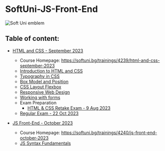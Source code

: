 # SoftUni-JS-Front-End

![Soft Uni emblem](https://user-images.githubusercontent.com/122516587/212410967-a4c99491-17b3-4298-9205-6cbfb391cba4.png)
## Table of content:
  - [HTML and CSS - September 2023](https://github.com/Moramarth/SoftUni-JS-Front-End/tree/main/HTML%20and%20CSS%20september%202023)
    * Course Homepage: https://softuni.bg/trainings/4239/html-and-css-september-2023
    * [Introduction to HTML and CSS](https://github.com/Moramarth/SoftUni-JS-Front-End/tree/main/HTML%20and%20CSS%20september%202023/Introduction_to_HTML_and_CSS)
    * [Typography in CSS](https://github.com/Moramarth/SoftUni-JS-Front-End/tree/main/HTML%20and%20CSS%20september%202023/Typography%20in%20CSS)
    * [Box Model and Position](https://github.com/Moramarth/SoftUni-JS-Front-End/tree/main/HTML%20and%20CSS%20september%202023/Box%20Model%20and%20Position)
    * [CSS Layout Flexbox](https://github.com/Moramarth/SoftUni-JS-Front-End/tree/main/HTML%20and%20CSS%20september%202023/CSS%20Layout%20Flexbox)
    * [Responsive Web Design](https://github.com/Moramarth/SoftUni-JS-Front-End/tree/main/HTML%20and%20CSS%20september%202023/Responsive%20Web%20Design)
    * [Working with forms](https://github.com/Moramarth/SoftUni-JS-Front-End/tree/main/HTML%20and%20CSS%20september%202023/Working%20with%20forms)
    * Exam Preparation
      - [HTML & CSS Retake Exam - 9 Aug 2023](https://github.com/Moramarth/SoftUni-JS-Front-End/tree/main/HTML%20and%20CSS%20september%202023/Exam%20Preparation/HTML%20%26%20CSS%20Retake%20Exam%20-%209%20Aug%202023)
    * [Regular Exam - 22 Oct 2023](https://github.com/Moramarth/SoftUni-JS-Front-End/tree/main/HTML%20and%20CSS%20september%202023/Regular%20Exam%20-%2022-10-2023)
   
  - [JS Front-End - October 2023](https://github.com/Moramarth/SoftUni-JS-Front-End/tree/main/JS%20Frond-End%20October%202023)
    * Course Homepage: https://softuni.bg/trainings/4240/js-front-end-october-2023
    * [JS Syntax Fundamentals](https://github.com/Moramarth/SoftUni-JS-Front-End/tree/main/JS%20Frond-End%20October%202023/JS%20Syntax%20Fundamentals)
